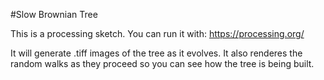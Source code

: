 #Slow Brownian Tree

This is a processing sketch. You can run it with: https://processing.org/

It will generate .tiff images of the tree as it evolves. It also renderes the random walks as they proceed so you can see how the tree is being built.
